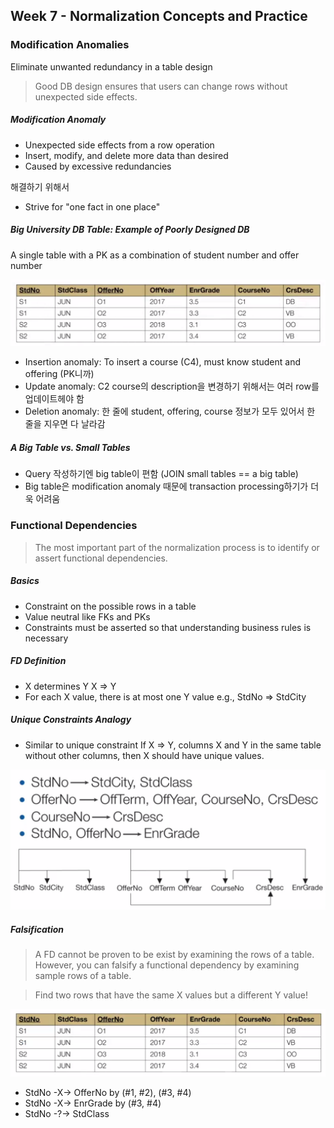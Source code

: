 ## Week 7 - Normalization Concepts and Practice

### Modification Anomalies
Eliminate unwanted redundancy in a table design

> Good DB design ensures that users can change rows without unexpected side effects.

##### Modification Anomaly
- Unexpected side effects from a row operation
- Insert, modify, and delete more data than desired
- Caused by excessive redundancies

해결하기 위해서
- Strive for "one fact in one place"

##### Big University DB Table: Example of Poorly Designed DB
A single table with a PK as a combination of student number and offer number

![](images/modification-anomalies-big-table.png)

- Insertion anomaly: To insert a course (C4), must know student and offering (PK니까)
- Update anomaly: C2 course의 description을 변경하기 위해서는 여러 row를 업데이트헤야 함
- Deletion anomaly: 한 줄에 student, offering, course 정보가 모두 있어서 한 줄을 지우면 다 날라감

##### A Big Table vs. Small Tables
- Query 작성하기엔 big table이 편함 (JOIN small tables == a big table)
- Big table은 modification anomaly 때문에 transaction processing하기가 더욱 어려움


### Functional Dependencies
> The most important part of the normalization process is to identify or assert functional dependencies.

##### Basics
- Constraint on the possible rows in a table
- Value neutral like FKs and PKs
- Constraints must be asserted so that understanding business rules is necessary

##### FD Definition
- X determines Y
  X => Y
- For each X value, there is at most one Y value
  e.g., StdNo => StdCity

##### Unique Constraints Analogy
- Similar to unique constraint
  If X => Y, columns X and Y in the same table without other columns,
  then X should have unique values.

![](images/functional-dependencies-university-example.png)

##### Falsification

> A FD cannot be proven to be exist by examining the rows of a table.
> However, you can falsify a functional dependency by examining sample rows of a table.

> Find two rows that have the same X values but a different Y value!

![](images/functional-dependencies-falsification-exercise.png)
- StdNo -X-> OfferNo by (#1, #2), (#3, #4)
- StdNo -X-> EnrGrade by (#3, #4)
- StdNo -?-> StdClass

